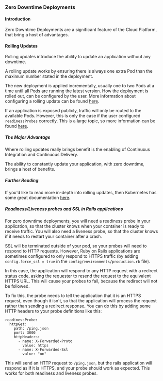 ### Zero Downtime Deployments

#### Introduction

Zero Downtime Deployments are a significant feature of the Cloud Platform, that bring a host of advantages.

#### Rolling Updates

Rolling updates introduce the ability to update an application without any downtime.

A rolling update works by ensuring there is always one extra Pod than the maximum number stated in the deployment.

The new deployment is applied incrementally, usually one to two Pods at a time until all Pods are running the latest version. How the deployment is rolled out, can be configured by the user. More information about configuring a rolling update can be found [here](https://kubernetes.io/docs/tasks/run-application/rolling-update-replication-controller/).

If an application is exposed publicly, traffic will only be routed to the available Pods. However, this is only the case if the user configured `readinessProbes` correctly. This is a large topic, so more information can be found [here](https://kubernetes.io/docs/tasks/configure-pod-container/configure-liveness-readiness-probes/).

##### The Major Advantage

Where rolling updates really brings benefit is the enabling of Continuous Integration and Continuous Delivery.

The ability to constantly update your application, with zero downtime, brings a host of benefits.

##### Further Reading

If you'd like to read more in-depth into rolling updates, then Kubernetes has some great documentation [here](https://kubernetes.io/docs/tutorials/kubernetes-basics/update/update-intro/).

##### Readiness/Liveness probes and SSL in Rails applications

For zero downtime deployments, you will need a readiness probe in your application, so that the cluster knows when your container is ready to receive traffic. You will also need a liveness probe, so that the cluster knows if it needs to restart your container after a crash.

SSL will be terminated outside of your pod, so your probes will need to respond to HTTP requests. However, Ruby on Rails applications are sometimes configured to only respond to HTTPS traffic (by adding `config.force_ssl = true` in the `config/environments/production.rb` file).

In this case, the application will respond to any HTTP request with a redirect status code, asking the requester to resend the request to the equivalent HTTPS URL. This will cause your probes to fail, because the redirect will not be followed.

To fix this, the probe needs to tell the application that it is an HTTPS request, even though it isn't, so that the application will process the request rather than sending a redirect response. You can do this by adding some HTTP headers to your probe definitions like this:

```
readinessProbe:
  httpGet:
    path: /ping.json
    port: 3000
    httpHeaders:
      - name: X-Forwarded-Proto
        value: https
      - name: X-Forwarded-Ssl
        value: "on"
```

This will send an HTTP request to `/ping.json`, but the rails application will respond as if it is HTTPS, and your probe should work as expected. This works for both readiness and liveness probes.


